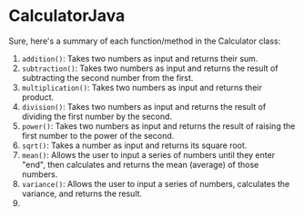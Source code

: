 # CalculatorJava

Sure, here's a summary of each function/method in the Calculator class:

1. `addition()`: Takes two numbers as input and returns their sum.
2. `subtraction()`: Takes two numbers as input and returns the result of subtracting the second number from the first.
3. `multiplication()`: Takes two numbers as input and returns their product.
4. `division()`: Takes two numbers as input and returns the result of dividing the first number by the second.
5. `power()`: Takes two numbers as input and returns the result of raising the first number to the power of the second.
6. `sqrt()`: Takes a number as input and returns its square root.
7. `mean()`: Allows the user to input a series of numbers until they enter "end", then calculates and returns the mean (average) of those numbers.
8. `variance()`: Allows the user to input a series of numbers, calculates the variance, and returns the result.
9. 
